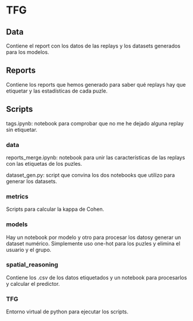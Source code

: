 # TFG

## Data

Contiene el report con los datos de las replays y los datasets generados para los modelos.

## Reports

Contiene los reports que hemos generado para saber qué replays hay que etiquetar y las estadísticas de cada puzle.

## Scripts

tags.ipynb: notebook para comprobar que no me he dejado alguna replay sin etiquetar.

### data

reports_merge.ipynb: notebook para unir las características de las replays con las etiquetas de los puzles.

dataset_gen.py: script que convina los dos notebooks que utilizo para generar los datasets.

### metrics

Scripts para calcular la kappa de Cohen.

### models

Hay un notebook por modelo y otro para procesar los datosy generar un dataset numérico. Simplemente uso one-hot para los puzles y elimina el usuario y el grupo.

### spatial_reasoning

Contiene los .csv de los datos etiquetados y un notebook para procesarlos y calcular el predictor.

### TFG

Entorno virtual de python para ejecutar los scripts.
